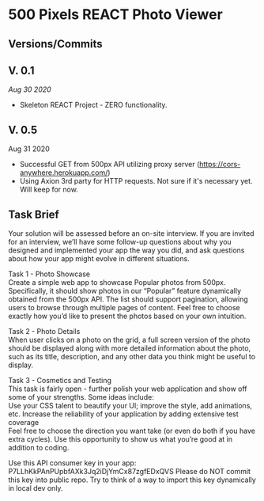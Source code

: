 # **500 Pixels REACT Photo Viewer**

## Versions/Commits

## V. 0.1
*Aug 30 2020*
 - Skeleton REACT Project - ZERO functionality.

## V. 0.5

 Aug 31 2020
 - Successful GET from 500px API utilizing proxy server (https://cors-anywhere.herokuapp.com/)
 - Using Axion 3rd party for HTTP requests.  Not sure if it's necessary yet.  Will keep for now.
 


## Task Brief

Your solution will be assessed before an on-site interview. If you are invited for an interview, we’ll have some follow-up questions about why you designed and implemented your app the way you did, and ask questions about how your app might evolve in different situations.  
  
Task 1 - Photo Showcase  
Create a simple web app to showcase Popular photos from 500px. Specifically, it should show photos in our “Popular” feature dynamically obtained from the 500px API. The list should support pagination, allowing users to browse through multiple pages of content. Feel free to choose exactly how you’d like to present the photos based on your own intuition.  
  
Task 2 - Photo Details  
When user clicks on a photo on the grid, a full screen version of the photo should be displayed along with more detailed information about the photo, such as its title, description, and any other data you think might be useful to display.  
  
Task 3 - Cosmetics and Testing  
This task is fairly open - further polish your web application and show off some of your strengths. Some ideas include:  
Use your CSS talent to beautify your UI; improve the style, add animations, etc. Increase the reliability of your application by adding extensive test coverage  
Feel free to choose the direction you want take (or even do both if you have extra cycles). Use this opportunity to show us what you’re good at in addition to coding.  
  
Use this API consumer key in your app: P7LLhKkPAnPUpbfAXk3Jq2iDjYmCx87zgfEDxQVS Please do NOT commit this key into public repo. Try to think of a way to import this key dynamically in local dev only.